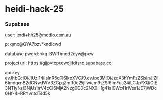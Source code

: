 # heidi-hack-25

### Supabase
user: jordi+hh25@medlo.com.au

p: qmc@QYA7bzv*knd!cwd

database pword: ykq-BWR7mqd2cyw@pxw

project url: https://gjjpvtcpuewdjjfdtsnc.supabase.co

api key: eyJhbGciOiJIUzI1NiIsInR5cCI6IkpXVCJ9.eyJpc3MiOiJzdXBhYmFzZSIsInJlZiI6ImdqanB2dGNwdWV3ZGpqZmR0c25jIiwicm9sZSI6ImFub24iLCJpYXQiOjE3NTIyNzI3NjUsImV4cCI6MjA2Nzg0ODc2NX0.-1g41aI0Wc41rlVsa1JD7jWDc0Hf-4HRRYvntdTdd5k
